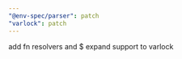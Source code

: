 ```yaml
---
"@env-spec/parser": patch
"varlock": patch
---
```


add fn resolvers and $ expand support to varlock
